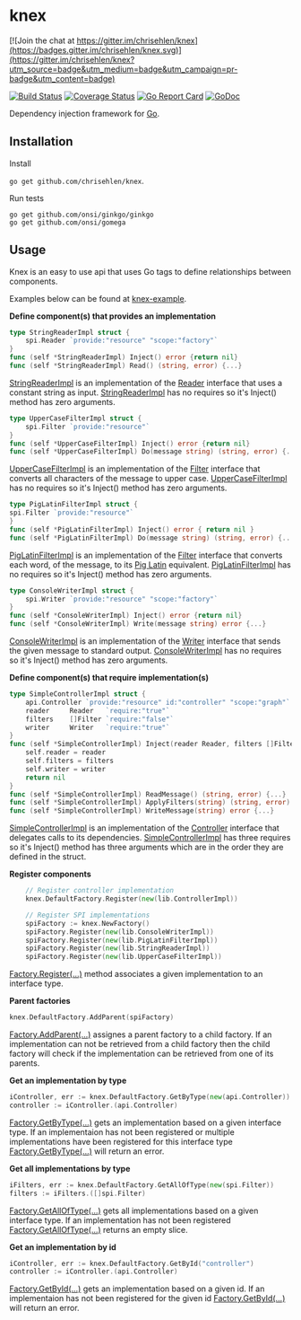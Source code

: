# knex

[![Join the chat at https://gitter.im/chrisehlen/knex](https://badges.gitter.im/chrisehlen/knex.svg)](https://gitter.im/chrisehlen/knex?utm_source=badge&utm_medium=badge&utm_campaign=pr-badge&utm_content=badge)

[![Build Status](https://travis-ci.org/chrisehlen/knex.svg?branch=master)](https://travis-ci.org/chrisehlen/knex) [![Coverage Status](https://coveralls.io/repos/github/chrisehlen/knex/badge.svg?branch=master)](https://coveralls.io/github/chrisehlen/knex?branch=master) [![Go Report Card](https://goreportcard.com/badge/github.com/chrisehlen/knex)](https://goreportcard.com/report/github.com/chrisehlen/knex) [![GoDoc](https://godoc.org/github.com/chrisehlen/knex/go-mock?status.svg)](https://godoc.org/github.com/chrisehlen/knex)

Dependency injection framework for [Go](http://golang.org/).

## Installation

Install 

`go get github.com/chrisehlen/knex`.

Run tests

```
go get github.com/onsi/ginkgo/ginkgo
go get github.com/onsi/gomega
```

## Usage

Knex is an easy to use api that uses Go tags to define relationships between components.

Examples below can be found at [knex-example](https://github.com/chrisehlen/knex-example/).

**Define component(s) that provides an implementation**

```go
type StringReaderImpl struct {
	spi.Reader `provide:"resource" "scope:"factory"`
}
func (self *StringReaderImpl) Inject() error {return nil}
func (self *StringReaderImpl) Read() (string, error) {...}
```

[StringReaderImpl](https://github.com/chrisehlen/knex-example/blob/master/lib/StringReaderImpl.go) is an implementation of the [Reader](https://github.com/chrisehlen/knex-example/blob/master/spi/Reader.go) interface that uses a constant string as input. [StringReaderImpl](https://github.com/chrisehlen/knex-example/blob/master/lib/StringReaderImpl.go) has no requires so it's Inject() method has zero arguments.

```go
type UpperCaseFilterImpl struct {
	spi.Filter `provide:"resource"`
}
func (self *UpperCaseFilterImpl) Inject() error {return nil}
func (self *UpperCaseFilterImpl) Do(message string) (string, error) {...}
```

[UpperCaseFilterImpl](https://github.com/chrisehlen/knex-example/blob/master/lib/UpperCaseFilterImpl.go) is an implementation of the [Filter](https://github.com/chrisehlen/knex-example/blob/master/spi/Filter.go) interface that converts all characters of the message to upper case. [UpperCaseFilterImpl](https://github.com/chrisehlen/knex-example/blob/master/lib/UpperCaseFilterImpl.go) has no requires so it's Inject() method has zero arguments.

```go
type PigLatinFilterImpl struct {
spi.Filter `provide:"resource"`
}
func (self *PigLatinFilterImpl) Inject() error { return nil }
func (self *PigLatinFilterImpl) Do(message string) (string, error) {...}
```

[PigLatinFilterImpl](https://github.com/chrisehlen/knex-example/blob/master/lib/PigLatinFilterImpl.go) is an implementation of the [Filter](https://github.com/chrisehlen/knex-example/blob/master/spi/Filter.go) interface that converts each word, of the message, to its [Pig Latin](https://en.wikipedia.org/wiki/Pig_Latin) equivalent. [PigLatinFilterImpl](https://github.com/chrisehlen/knex-example/blob/master/lib/PigLatinFilterImpl.go) has no requires so it's Inject() method has zero arguments.

```go
type ConsoleWriterImpl struct {
	spi.Writer `provide:"resource" "scope:"factory"`
}
func (self *ConsoleWriterImpl) Inject() error {return nil}
func (self *ConsoleWriterImpl) Write(message string) error {...}
```

[ConsoleWriterImpl](https://github.com/chrisehlen/knex-example/blob/master/lib/ConsoleWriterImpl.go) is an implementation of the [Writer](https://github.com/chrisehlen/knex-example/blob/master/spi/Writer.go) interface that sends the given message to standard output. [ConsoleWriterImpl](https://github.com/chrisehlen/knex-example/blob/master/lib/ConsoleWriterImpl.go) has no requires so it's Inject() method has zero arguments.

**Define component(s) that require implementation(s)**

```go
type SimpleControllerImpl struct {
	api.Controller `provide:"resource" id:"controller" "scope:"graph"`
	reader     Reader   `require:"true"`
	filters    []Filter `require:"false"`
	writer     Writer   `require:"true"`
}
func (self *SimpleControllerImpl) Inject(reader Reader, filters []Filter, writer Writer) error {
	self.reader = reader
	self.filters = filters
	self.writer = writer
	return nil
}
func (self *SimpleControllerImpl) ReadMessage() (string, error) {...}
func (self *SimpleControllerImpl) ApplyFilters(string) (string, error) {...}
func (self *SimpleControllerImpl) WriteMessage(string) error {...}
```

[SimpleControllerImpl](https://github.com/chrisehlen/knex-example/blob/master/lib/SimpleControllerImpl.go) is an implementation of the [Controller](https://github.com/chrisehlen/knex-example/blob/master/api/Controller.go) interface that delegates calls to its dependencies. [SimpleControllerImpl](https://github.com/chrisehlen/knex-example/blob/master/lib/SimpleControllerImpl.go) has three requires so it's Inject() method has three arguments which are in the order they are defined in the struct.

**Register components**

```go
	// Register controller implementation
	knex.DefaultFactory.Register(new(lib.ControllerImpl))

	// Register SPI implementations
	spiFactory := knex.NewFactory()
	spiFactory.Register(new(lib.ConsoleWriterImpl))
	spiFactory.Register(new(lib.PigLatinFilterImpl))
	spiFactory.Register(new(lib.StringReaderImpl))
	spiFactory.Register(new(lib.UpperCaseFilterImpl))
```

[Factory.Register(...)](https://godoc.org/github.com/chrisehlen/knex#Factory.Register) method associates a given implementation to an interface type.

**Parent factories**

```go
knex.DefaultFactory.AddParent(spiFactory)
```

[Factory.AddParent(...)](https://godoc.org/github.com/chrisehlen/knex#Factory.AddParent) assignes a parent factory to a child factory.  If an implementation can not be retrieved from a child factory then the child factory will check if the implementation can be retrieved from one of its parents.

**Get an implementation by type**

```go
iController, err := knex.DefaultFactory.GetByType(new(api.Controller))
controller := iController.(api.Controller)
```

[Factory.GetByType(...)](https://godoc.org/github.com/chrisehlen/knex#Factory.GetByType) gets an implementation based on a given interface type.  If an implementaion has not been registered or multiple implementations have been registered for this interface type [Factory.GetByType(...)](https://godoc.org/github.com/chrisehlen/knex#Factory.GetByType) will return an error.

**Get all implementations by type**

```go
iFilters, err := knex.DefaultFactory.GetAllOfType(new(spi.Filter))
filters := iFilters.([]spi.Filter)
```

[Factory.GetAllOfType(...)](https://godoc.org/github.com/chrisehlen/knex#Factory.GetAllOfType) gets all implementations based on a given interface type.  If an implementation has not been registered [Factory.GetAllOfType(...)](https://godoc.org/github.com/chrisehlen/knex#Factory.GetAllOfType) returns an empty slice.

**Get an implementation by id**

```go
iController, err := knex.DefaultFactory.GetById("controller")
controller := iController.(api.Controller)
```

[Factory.GetById(...)](https://godoc.org/github.com/chrisehlen/knex#Factory.GetById) gets an implementation based on a given id.  If an implementaion has not been registered for the given id [Factory.GetById(...)](https://godoc.org/github.com/chrisehlen/knex#Factory.GetById) will return an error.
